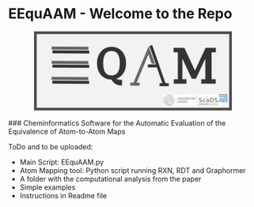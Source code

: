 # EEquAAM - Welcome to the Repo


<p align="center">
<img src="./Readme_Pic/EEquAAM_logo.png" width="400"/>
</p>
### Cheminformatics Software for the Automatic Evaluation of the Equivalence of Atom-to-Atom Maps
</p>





ToDo and to be uploaded:
* Main Script: EEquAAM.py
* Atom Mapping tool: Python script running RXN, RDT and Graphormer
* A folder with the computational analysis from the paper
* Simple examples
* Instructions in Readme file